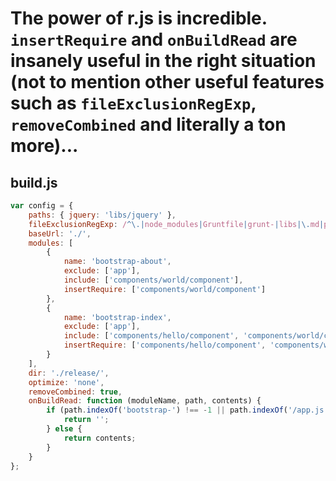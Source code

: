 # The power of r.js is incredible. `insertRequire` and `onBuildRead` are insanely useful in the right situation (not to mention other useful features such as `fileExclusionRegExp`, `removeCombined` and literally a ton more)...

## build.js

```javascript
var config = {
    paths: { jquery: 'libs/jquery' },
    fileExclusionRegExp: /^\.|node_modules|Gruntfile|grunt-|libs|\.md|package.json/,
    baseUrl: './',
    modules: [
        { 
            name: 'bootstrap-about', 
            exclude: ['app'], 
            include: ['components/world/component'], 
            insertRequire: ['components/world/component'] 
        },
        { 
            name: 'bootstrap-index', 
            exclude: ['app'], 
            include: ['components/hello/component', 'components/world/component'], 
            insertRequire: ['components/hello/component', 'components/world/component'] 
        }
    ],
    dir: './release/',
    optimize: 'none',
    removeCombined: true,
    onBuildRead: function (moduleName, path, contents) {
        if (path.indexOf('bootstrap-') !== -1 || path.indexOf('/app.js') !== -1) {
            return '';
        } else {
            return contents;
        }
    }
};
```

